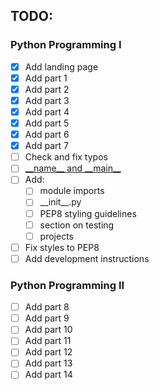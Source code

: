 ## TODO:

### Python Programming I

- [x] Add landing page
- [x] Add part 1
- [x] Add part 2
- [x] Add part 3
- [x] Add part 4
- [x] Add part 5
- [x] Add part 6
- [x] Add part 7
- [ ] Check and fix typos
- [ ] [\_\_name\_\_ and \_\_main\_\_](https://stackoverflow.com/questions/419163/what-does-if-name-main-do)
- [ ] Add:
    - [ ] module imports
    - [ ] \_\_init\_\_.py
    - [ ] PEP8 styling guidelines
    - [ ] section on testing
    - [ ] projects
- [ ] Fix styles to PEP8
- [ ] Add development instructions

### Python Programming II

- [ ] Add part 8
- [ ] Add part 9
- [ ] Add part 10
- [ ] Add part 11
- [ ] Add part 12
- [ ] Add part 13
- [ ] Add part 14
